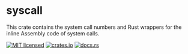 # syscall

This crate contains the system call numbers and Rust wrappers for the inline Assembly code of system calls.

[![MIT licensed](https://img.shields.io/badge/license-MIT-blue.svg)](./LICENSE)
[![crates.io](http://meritbadge.herokuapp.com/redox_syscall)](https://crates.io/crates/redox_syscall)
[![docs.rs](https://docs.rs/redox_syscall/badge.svg)](https://docs.rs/redox_syscall)
